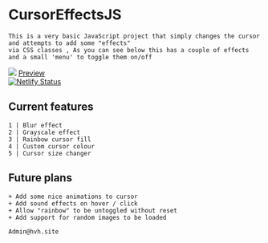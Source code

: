# CursorEffectsJS
```
This is a very basic JavaScript project that simply changes the cursor and attempts to add some "effects" 
via CSS classes , As you can see below this has a couple of effects and a small 'menu' to toggle them on/off
```

 ![](https://github.com/HDzzzz/CursorEffectsJS/blob/main/Previews/00ee09b69a4d4740d4c0ad6adb13833e.gif?raw=true)
 [Preview](https://confident-noether-8702eb.netlify.app/)\
 [![Netlify Status](https://api.netlify.com/api/v1/badges/06a9a75e-1896-4d5d-b5b8-05af6cde4489/deploy-status)](https://app.netlify.com/sites/confident-noether-8702eb/deploys)

## Current features
```
1 | Blur effect
2 | Grayscale effect
3 | Rainbow cursor fill
4 | Custom cursor colour
5 | Cursor size changer
```
## Future plans
```
+ Add some nice animations to cursor
+ Add sound effects on hover / click
+ Allow "rainbow" to be untoggled without reset
+ Add support for random images to be loaded
```

```
Admin@hvh.site
```
